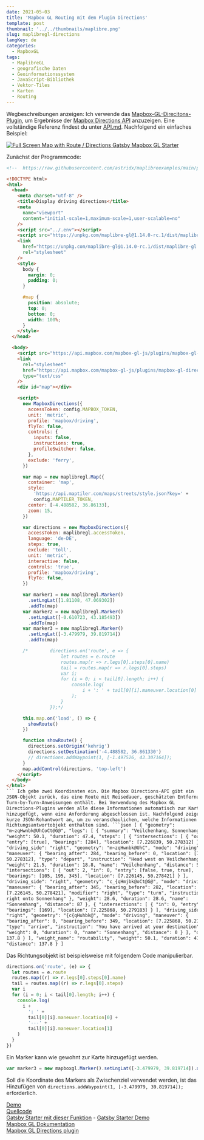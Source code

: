 ```yaml
---
date: 2021-05-03
title: 'Mapbox GL Routing mit dem Plugin Directions'
template: post
thumbnail: '../../thumbnails/maplibre.png'
slug: maplibregl-directions
langKey: de
categories:
  - MapboxGL
tags:
  - MaplibreGL
  - geografische Daten
  - Geoinformationssystem
  - JavaScript-Bibliothek
  - Vektor-Tiles
  - Karten
  - Routing
---
```


Wegbeschreibungen anzeigen: Ich verwende das [Mapbox-GL-Direcitons-Plugin](https://github.com/mapbox/mapbox-gl-directions), um Ergebnisse der [Mapbox Directions API](https://www.mapbox.com/navigation/) anzuzeigen.
Eine vollständige Referenz findest du unter [API.md](https://github.com/mapbox/mapbox-gl-directions/blob/master/API.md). Nachfolgend ein einfaches Beispiel:

[![Full Screen Map with Route / Directions Gatsby Mapbox GL Starter](https://user-images.githubusercontent.com/9974686/97810148-1808a000-1c72-11eb-86cd-77aa3f72a7b8.png)](https://astridx.github.io/gatsbystarter/gatsby-starter-mapbox-examples/map-direction)

Zunächst der Programmcode:

````html {numberLines: -2}
<!--  https://raw.githubusercontent.com/astridx/maplibreexamples/main/plugins/maplibre-gl-directions.html -->

<!DOCTYPE html>
<html>
  <head>
    <meta charset="utf-8" />
    <title>Display driving directions</title>
    <meta
      name="viewport"
      content="initial-scale=1,maximum-scale=1,user-scalable=no"
    />
    <script src="../.env"></script>
    <script src="https://unpkg.com/maplibre-gl@1.14.0-rc.1/dist/maplibre-gl.js"></script>
    <link
      href="https://unpkg.com/maplibre-gl@1.14.0-rc.1/dist/maplibre-gl.css"
      rel="stylesheet"
    />
    <style>
      body {
        margin: 0;
        padding: 0;
      }

      #map {
        position: absolute;
        top: 0;
        bottom: 0;
        width: 100%;
      }
    </style>
  </head>

  <body>
    <script src="https://api.mapbox.com/mapbox-gl-js/plugins/mapbox-gl-directions/v4.1.0/mapbox-gl-directions.js"></script>
    <link
      rel="stylesheet"
      href="https://api.mapbox.com/mapbox-gl-js/plugins/mapbox-gl-directions/v4.1.0/mapbox-gl-directions.css"
      type="text/css"
    />
    <div id="map"></div>

    <script>
      new MapboxDirections({
        accessToken: config.MAPBOX_TOKEN,
        unit: 'metric',
        profile: 'mapbox/driving',
        flyTo: false,
        controls: {
          inputs: false,
          instructions: true,
          profileSwitcher: false,
        },
        exclude: 'ferry',
      })

      var map = new maplibregl.Map({
        container: 'map',
        style:
          'https://api.maptiler.com/maps/streets/style.json?key=' +
          config.MAPTILER_TOKEN,
        center: [-4.488582, 36.86133],
        zoom: 15,
      })

      var directions = new MapboxDirections({
        accessToken: maplibregl.accessToken,
        language: 'de-DE',
        steps: true,
        exclude: 'toll',
        unit: 'metric',
        interactive: false,
        controls: 'true',
        profile: 'mapbox/driving',
        flyTo: false,
      })

      var marker1 = new maplibregl.Marker()
        .setLngLat([1.81108, 47.069302])
        .addTo(map)
      var marker2 = new maplibregl.Marker()
        .setLngLat([-0.610723, 43.185493])
        .addTo(map)
      var marker3 = new maplibregl.Marker()
        .setLngLat([-3.479979, 39.819714])
        .addTo(map)

      /*        directions.on('route', e => {
                    let routes = e.route
                    routes.map(r => r.legs[0].steps[0].name)
                    tail = routes.map(r => r.legs[0].steps)
                    var i;
                    for (i = 0; i < tail[0].length; i++) {
                        console.log(
                            i + ': ' + tail[0][i].maneuver.location[0] + '---' + tail[0][i].maneuver.location[1]
                        );
                    }
                });*/

      this.map.on('load', () => {
        showRoute()
      })

      function showRoute() {
        directions.setOrigin('kehrig')
        directions.setDestination('-4.488582, 36.861330')
        // directions.addWaypoint(1, [-1.497526, 43.307164]);
      }
      map.addControl(directions, 'top-left')
    </script>
  </body>
</html>
``` Ich gebe zwei Koordinaten ein. Die Mapbox Directions-API gibt ein
JSON-Objekt zurück, das eine Route mit Reisedauer, geschätzten Entfernungen und
Turn-by-Turn-Anweisungen enthält. Bei Verwendung des Mapbox GL
Directions-Plugins werden alle diese Informationen automatisch zur Karte
hinzugefügt, wenn eine Anforderung abgeschlossen ist. Nachfolgend zeige ich eine
kurze JSON-Rohantwort an, um zu veranschaulichen, welche Informationen im
Richtungsantwortobjekt enthalten sind. ```json [ { "geometry":
"m~zqHwnbk@UhCoCt@G@", "legs": [ { "summary": "Veilchenhang, Sonnenhang",
"weight": 50.1, "duration": 47.4, "steps": [ { "intersections": [ { "out": 0,
"entry": [true], "bearings": [284], "location": [7.226839, 50.278312] } ],
"driving_side": "right", "geometry": "m~zqHwnbk@UhC", "mode": "driving",
"maneuver": { "bearing_after": 284, "bearing_before": 0, "location": [7.226839,
50.278312], "type": "depart", "instruction": "Head west on Veilchenhang" },
"weight": 21.5, "duration": 18.8, "name": "Veilchenhang", "distance": 50.8 }, {
"intersections": [ { "out": 2, "in": 0, "entry": [false, true, true],
"bearings": [105, 195, 345], "location": [7.226145, 50.278421] } ],
"driving_side": "right", "geometry": "c_{qHmjbk@oCt@G@", "mode": "driving",
"maneuver": { "bearing_after": 345, "bearing_before": 282, "location":
[7.226145, 50.278421], "modifier": "right", "type": "turn", "instruction": "Turn
right onto Sonnenhang" }, "weight": 28.6, "duration": 28.6, "name":
"Sonnenhang", "distance": 87 }, { "intersections": [ { "in": 0, "entry": [true],
"bearings": [169], "location": [7.225868, 50.279183] } ], "driving_side":
"right", "geometry": "{c{qHuhbk@", "mode": "driving", "maneuver": {
"bearing_after": 0, "bearing_before": 349, "location": [7.225868, 50.279183],
"type": "arrive", "instruction": "You have arrived at your destination" },
"weight": 0, "duration": 0, "name": "Sonnenhang", "distance": 0 } ], "distance":
137.8 } ], "weight_name": "routability", "weight": 50.1, "duration": 47.4,
"distance": 137.8 } ]
````

Das Richtungsobjekt ist beispielsweise mit folgendem Code manipulierbar.

```js
directions.on('route', (e) => {
  let routes = e.route
  routes.map((r) => r.legs[0].steps[0].name)
  tail = routes.map((r) => r.legs[0].steps)
  var i
  for (i = 0; i < tail[0].length; i++) {
    console.log(
      i +
        ': ' +
        tail[0][i].maneuver.location[0] +
        '---' +
        tail[0][i].maneuver.location[1]
    )
  }
})
```

Ein Marker kann wie gewohnt zur Karte hinzugefügt werden.

```js
var marker3 = new mapboxgl.Marker().setLngLat([-3.479979, 39.819714]).addTo(map)
```

Soll die Koordinate des Markers als Zwischenziel verwendet werden, ist das Hinzufügen von `directions.addWaypoint(1, [-3.479979, 39.819714]);` erforderlich.

[Demo](https://astridx.github.io/maplibreexamples/plugins/maplibre-gl-directions.html)  
[Quellcode](https://github.com/astridx/maplibreexamples/blob/main/plugins/maplibre-gl-directions.html)  
[Gatsby Starter mit dieser Funktion](https://github.com/astridx/gatsby-starter-mapbox-examples) - [Gatsby Starter Demo](https://astridx.github.io/gatsbystarter/gatsby-starter-mapbox-examples/)  
[Mapbox GL Dokumentation](https://docs.mapbox.com/help/how-mapbox-works/directions/)  
[Mapbox GL Directions plugin ](https://github.com/mapbox/mapbox-gl-directions)
